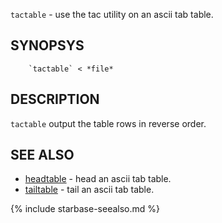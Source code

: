 

`tactable`       - use the tac utility on an ascii tab table.

SYNOPSYS
--------

```
    `tactable` < *file*
```

DESCRIPTION
-----------

`tactable` output the table rows in reverse order.

SEE ALSO
--------


- [headtable](headtable.html)   - head an ascii tab table.
- [tailtable](tailtable.html)   - tail an ascii tab table.


{% include starbase-seealso.md %}
